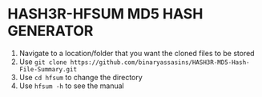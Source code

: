 # HASH3R-HFSUM MD5 HASH GENERATOR

1. Navigate to a location/folder that you want the cloned files to be stored
2. Use `git clone https://github.com/binaryassasins/HASH3R-MD5-Hash-File-Summary.git` 
3. Use `cd hfsum` to change the directory
4. Use `hfsum -h` to see the manual
